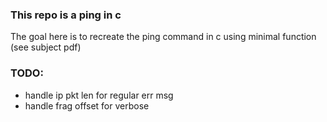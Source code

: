 ### This repo is a ping in c

The goal here is to recreate the ping command in c using minimal function (see subject pdf)

### TODO:
- handle ip pkt len for regular err msg
- handle frag offset for verbose
<!--
server.py:
scappy
Forge expected packet (switch ip addr)
sudo apt install libnfnetlink-dev libnetfilter-queue-dev
sudo pip3 install NetFilterQueue kamene
pip3 install NetFilterQueue kamene
test multiple push
-->
